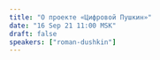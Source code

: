 ```yaml
---
title: "О проекте «Цифровой Пушкин»"
date: "16 Sep 21 11:00 MSK"
draft: false
speakers: ["roman-dushkin"]
---
```

